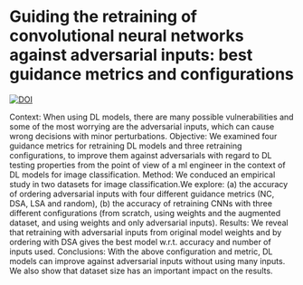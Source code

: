 # Guiding the retraining of convolutional neural networks against adversarial inputs: best guidance metrics and configurations

[![DOI](https://zenodo.org/badge/442607169.svg)](https://zenodo.org/badge/latestdoi/442607169)

Context: When using DL models, there are many possible vulnerabilities
and some of the most worrying are the adversarial inputs,
which can cause wrong decisions with minor perturbations.
Objective: We examined four guidance metrics for retraining
DL models and three retraining configurations, to improve them
against adversarials with regard to DL testing properties from the
point of view of a ml engineer in the context of DL models for
image classification.
Method: We conduced an empirical study in two datasets for
image classification.We explore: (a) the accuracy of ordering adversarial
inputs with four different guidance metrics (NC, DSA, LSA
and random), (b) the accuracy of retraining CNNs with three different
configurations (from scratch, using weights and the augmented
dataset, and using weights and only adversarial inputs).
Results: We reveal that retraining with adversarial inputs from
original model weights and by ordering with DSA gives the best
model w.r.t. accuracy and number of inputs used.
Conclusions: With the above configuration and metric, DL models
can improve against adversarial inputs without using many
inputs. We also show that dataset size has an important impact on
the results.